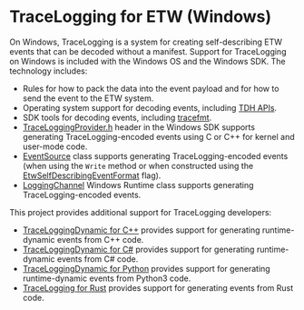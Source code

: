 # TraceLogging for ETW (Windows)

On Windows, TraceLogging is a system for creating self-describing ETW events
that can be decoded without a manifest. Support for TraceLogging on Windows is
included with the Windows OS and the Windows SDK. The technology includes:

- Rules for how to pack the data into the event payload and for how to send
  the event to the ETW system.
- Operating system support for decoding events, including
  [TDH APIs](https://docs.microsoft.com/windows/win32/api/tdh/nf-tdh-tdhgeteventinformation).
- SDK tools for decoding events, including
  [tracefmt](https://docs.microsoft.com/windows-hardware/drivers/devtest/tracefmt).
- [TraceLoggingProvider.h](https://docs.microsoft.com/windows/win32/api/traceloggingprovider/)
  header in the Windows SDK supports generating TraceLogging-encoded events using
  C or C++ for kernel and user-mode code.
- [EventSource](https://docs.microsoft.com/dotnet/api/system.diagnostics.tracing.eventsource)
  class supports generating TraceLogging-encoded events (when using the `Write` method or
  when constructed using the
  [EtwSelfDescribingEventFormat](https://docs.microsoft.com/dotnet/api/system.diagnostics.tracing.eventsourcesettings)
  flag).
- [LoggingChannel](https://docs.microsoft.com/uwp/api/windows.foundation.diagnostics.loggingchannel)
  Windows Runtime class supports generating TraceLogging-encoded events.

This project provides additional support for TraceLogging developers:

- [TraceLoggingDynamic for C++](cpp/traceloggingdynamic) provides support for generating
  runtime-dynamic events from C++ code.
- [TraceLoggingDynamic for C#](cs/traceloggingdynamic) provides support for generating
  runtime-dynamic events from C# code.
- [TraceLoggingDynamic for Python](python/traceloggingdynamic) provides support for generating
  runtime-dynamic events from Python3 code.
- [TraceLogging for Rust](rust) provides support for generating events from Rust code.
